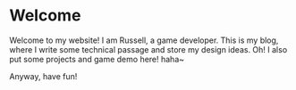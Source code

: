 # Welcome

Welcome to my website! I am Russell, a game developer. This is my blog, where I write some technical passage and store my design ideas. Oh! I also put some projects and game demo here! haha~

Anyway, have fun!
